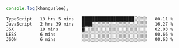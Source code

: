 ```js
console.log(khanguslee);
```

<!--START_SECTION:waka-->
```text
TypeScript   13 hrs 5 mins   ████████████████████░░░░░   80.11 % 
JavaScript   2 hrs 39 mins   ████░░░░░░░░░░░░░░░░░░░░░   16.27 % 
JSX          19 mins         ▓░░░░░░░░░░░░░░░░░░░░░░░░   02.03 % 
LESS         6 mins          ░░░░░░░░░░░░░░░░░░░░░░░░░   00.66 % 
JSON         6 mins          ░░░░░░░░░░░░░░░░░░░░░░░░░   00.63 % 
```
<!--END_SECTION:waka-->

<!--
**khanguslee/khanguslee** is a ✨ _special_ ✨ repository because its `README.md` (this file) appears on your GitHub profile.

Here are some ideas to get you started:

- 🔭 I’m currently working on ...
- 🌱 I’m currently learning ...
- 👯 I’m looking to collaborate on ...
- 🤔 I’m looking for help with ...
- 💬 Ask me about ...
- 📫 How to reach me: ...
- 😄 Pronouns: ...
- ⚡ Fun fact: ...
-->
